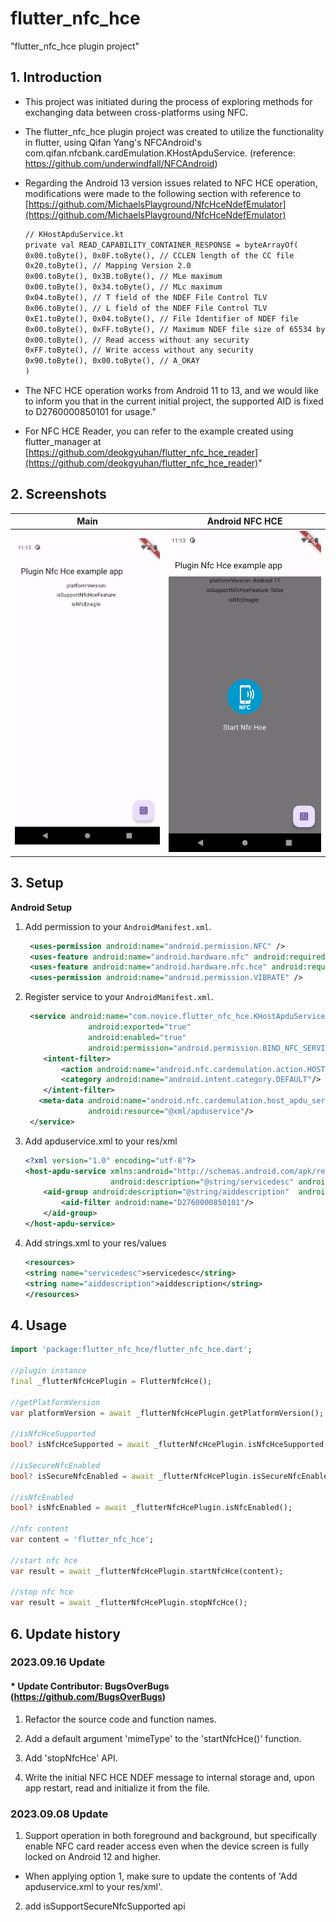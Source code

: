 # flutter_nfc_hce

"flutter_nfc_hce plugin project"

## 1. Introduction

* This project was initiated during the process of exploring methods for exchanging data
between cross-platforms using NFC. 


* The flutter_nfc_hce plugin project was created to utilize the functionality in flutter, 
using Qifan Yang's NFCAndroid's com.qifan.nfcbank.cardEmulation.KHostApduService.
(reference: https://github.com/underwindfall/NFCAndroid) 


* Regarding the Android 13 version issues related to NFC HCE operation, 
modifications were made to the following section with reference to
[https://github.com/MichaelsPlayground/NfcHceNdefEmulator](https://github.com/MichaelsPlayground/NfcHceNdefEmulator)

    ````xml
    // KHostApduService.kt
    private val READ_CAPABILITY_CONTAINER_RESPONSE = byteArrayOf(
    0x00.toByte(), 0x0F.toByte(), // CCLEN length of the CC file
    0x20.toByte(), // Mapping Version 2.0
    0x00.toByte(), 0x3B.toByte(), // MLe maximum
    0x00.toByte(), 0x34.toByte(), // MLc maximum
    0x04.toByte(), // T field of the NDEF File Control TLV
    0x06.toByte(), // L field of the NDEF File Control TLV
    0xE1.toByte(), 0x04.toByte(), // File Identifier of NDEF file
    0x00.toByte(), 0xFF.toByte(), // Maximum NDEF file size of 65534 bytes
    0x00.toByte(), // Read access without any security
    0xFF.toByte(), // Write access without any security
    0x90.toByte(), 0x00.toByte(), // A_OKAY
    )
    ````


* The NFC HCE operation works from Android 11 to 13, and we would like to inform you that in the current initial project,
the supported AID is fixed to D2760000850101 for usage."


* For NFC HCE Reader, you can refer to the example created using flutter_manager at
[https://github.com/deokgyuhan/flutter_nfc_hce_reader](https://github.com/deokgyuhan/flutter_nfc_hce_reader)"

## 2. Screenshots


| Main                               | Android NFC HCE                                  |
|------------------------------------|--------------------------------------------------|
| ![Main](screenshots/Main_View.png) | ![Android NFC HCE](screenshots/NFC_HCE_View.png) |

## 3. Setup
**Android Setup**

1) Add permission to your `AndroidManifest.xml`.
   ````xml
    <uses-permission android:name="android.permission.NFC" />
    <uses-feature android:name="android.hardware.nfc" android:required="true" />
    <uses-feature android:name="android.hardware.nfc.hce" android:required="true" />
    <uses-permission android:name="android.permission.VIBRATE" />
   ````

2) Register service to your `AndroidManifest.xml`.
   ````xml
    <service android:name="com.novice.flutter_nfc_hce.KHostApduService"
                 android:exported="true"
                 android:enabled="true"
                 android:permission="android.permission.BIND_NFC_SERVICE">
       <intent-filter>
           <action android:name="android.nfc.cardemulation.action.HOST_APDU_SERVICE"/>
           <category android:name="android.intent.category.DEFAULT"/>
       </intent-filter>
      <meta-data android:name="android.nfc.cardemulation.host_apdu_service"
                 android:resource="@xml/apduservice"/>
    </service>
   ````

3) Add apduservice.xml to your res/xml
    ````xml
    <?xml version="1.0" encoding="utf-8"?>
    <host-apdu-service xmlns:android="http://schemas.android.com/apk/res/android"
                       android:description="@string/servicedesc" android:requireDeviceScreenOn="false" android:requireDeviceUnlock="false">
        <aid-group android:description="@string/aiddescription"  android:category="other" >
            <aid-filter android:name="D2760000850101"/>
        </aid-group>
    </host-apdu-service>
    ````

4) Add strings.xml to your res/values
    ````xml
    <resources>
    <string name="servicedesc">servicedesc</string>
    <string name="aiddescription">aiddescription</string>
    </resources>
    ````  

## 4. Usage
```dart
import 'package:flutter_nfc_hce/flutter_nfc_hce.dart';

//plugin instance 
final _flutterNfcHcePlugin = FlutterNfcHce();

//getPlatformVersion
var platformVersion = await _flutterNfcHcePlugin.getPlatformVersion();

//isNfcHceSupported
bool? isNfcHceSupported = await _flutterNfcHcePlugin.isNfcHceSupported();

//isSecureNfcEnabled
bool? isSecureNfcEnabled = await _flutterNfcHcePlugin.isSecureNfcEnabled();

//isNfcEnabled 
bool? isNfcEnabled = await _flutterNfcHcePlugin.isNfcEnabled();

//nfc content
var content = 'flutter_nfc_hce';

//start nfc hce 
var result = await _flutterNfcHcePlugin.startNfcHce(content);

//stop nfc hce 
var result = await _flutterNfcHcePlugin.stopNfcHce();
```

## 6. Update history

### 2023.09.16 Update
#### * Update Contributor: BugsOverBugs (https://github.com/BugsOverBugs) 

1. Refactor the source code and function names.


2. Add a default argument 'mimeType' to the 'startNfcHce()' function.


3. Add 'stopNfcHce' API.


4. Write the initial NFC HCE NDEF message to internal storage and, upon app restart, read and initialize it from the file.


### 2023.09.08 Update
1. Support operation in both foreground and background, 
   but specifically enable NFC card reader access even when the device screen is fully locked on Android 12 and higher.

  * When applying option 1, make sure to update the contents of 'Add apduservice.xml to your res/xml'. 
  
2. add isSupportSecureNfcSupported api
